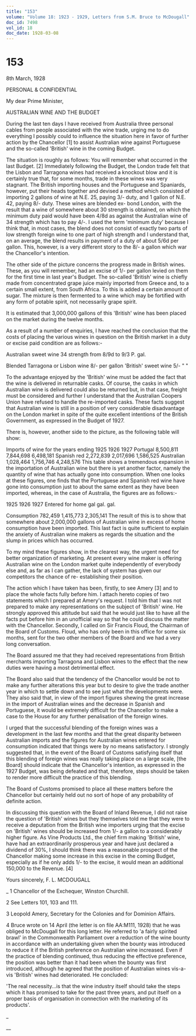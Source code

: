 ```yaml
---
title: "153"
volume: "Volume 18: 1923 - 1929, Letters from S.M. Bruce to McDougall"
doc_id: 7498
vol_id: 18
doc_date: 1928-03-08
---
```


# 153

8th March, 1928

PERSONAL &amp; CONFIDENTIAL

My dear Prime Minister,

AUSTRALIAN WINE AND THE BUDGET

During the last ten days I have received from Australia three personal cables from people associated with the wine trade, urging me to do everything I possibly could to influence the situation here in favor of further action by the Chancellor [1] to assist Australian wine against Portuguese and the so-called 'British' wine in the coming Budget.

The situation is roughly as follows: You will remember what occurred in the last Budget. [2] Immediately following the Budget, the London trade felt that the Lisbon and Tarragona wines had received a knockout blow and it is certainly true that, for some months, trade in these wines was very stagnant. The British importing houses and the Portuguese and Spaniards, however, put their heads together and devised a method which consisted of importing 2 gallons of wine at N.E. 25, paying 3/- duty, and 1 gallon of N.E. 42, paying 8/- duty. These wines are blended ex- bond London, with the result that a wine of somewhere about 30 strength is obtained, on which the minimum duty paid would have been 4/8d as against the Australian wine of 34 strength which has to pay 4/-. I used the term 'minimum duty' because I think that, in most cases, the blend does not consist of exactly two parts of low strength foreign wine to one part of high strength and I understand that, on an average, the blend results in payment of a duty of about 5/6d per gallon. This, however, is a very different story to the 8/- a gallon which war the Chancellor's intention.

The other side of the picture concerns the progress made in British wines. These, as you will remember, had an excise of 1/- per gallon levied on them for the first time in last year's Budget. The so-called 'British' wine is chiefly made from concentrated grape juice mainly imported from Greece and, to a certain small extent, from South Africa. To this is added a certain amount of sugar. The mixture is then fermented to a wine which may be fortified with any form of potable spirit, not necessarily grape spirit.

It is estimated that 3,000,000 gallons of this 'British' wine has been placed on the market during the twelve months.

As a result of a number of enquiries, I have reached the conclusion that the costs of placing the various wines in question on the British market in a duty or excise paid condition are as follows:-

Australian sweet wine 34 strength from 8/9d to 9/3 P. gal.

Blended Tarragona or Lisbon wine 8/- per gallon 'British' sweet wine 5/- " "

To the advantage enjoyed by the 'British' wine must be added the fact that the wine is delivered in returnable casks. Of course, the casks in which Australian wine is delivered could also be returned but, in that case, freight must be considered and further I understand that the Australian Coopers Union have refused to handle the re-imported casks. These facts suggest that Australian wine is still in a position of very considerable disadvantage on the London market in spite of the quite excellent intentions of the British Government, as expressed in the Budget of 1927.

There is, however, another side to the picture, as the following table will show:

Imports of wine for the years ending 1925 1926 1927 Portugal 8,500,811 7,844,698 6,498,181 Spanish red 2,272,839 2,017,696 1,586,525 Australian 1,028,464 1,756,746 4,248,576 This table shows a tremendous expansion in the importation of Australian wine but there is yet another factor, namely the quantity of wine that has actually gone into consumption. When one looks at these figures, one finds that the Portuguese and Spanish red wine have gone into consumption just to about the same extent as they have been imported, whereas, in the case of Australia, the figures are as follows:-

1925 1926 1927 Entered for home gal gal. gal.

Consumption 782,459 1,415,773 2,305,141 The result of this is to show that somewhere about 2,000,000 gallons of Australian wine in excess of home consumption have been imported. This last fact is quite sufficient to explain the anxiety of Australian wine makers as regards the situation and the slump in prices which has occurred.

To my mind these figures show, in the clearest way, the urgent need for better organization of marketing. At present every wine maker is offering Australian wine on the London market quite independently of everybody else and, as far as I can gather, the lack of system has given our competitors the chance of re- establishing their position.

The action which I have taken has been, firstly, to see Amery [3] and to place the whole facts fully before him. I attach hereto copies of two statements which I prepared at Amery's request. I told him that I was not prepared to make any representations on the subject of 'British' wine. He strongly approved this attitude but said that he would just like to have all the facts put before him in an unofficial way so that he could discuss the matter with the Chancellor. Secondly, I called on Sir Francis Floud, the Chairman of the Board of Customs. Floud, who has only been in this office for some six months, sent for the two other members of the Board and we had a very long conversation.

The Board assured me that they had received representations from British merchants importing Tarragona and Lisbon wines to the effect that the new duties were having a most detrimental effect.

The Board also said that the tendency of the Chancellor would be not to make any further alterations this year but to desire to give the trade another year in which to settle down and to see just what the developments were. They also said that, in view of the import figures shewing the great increase in the import of Australian wines and the decrease in Spanish and Portuguese, it would be extremely difficult for the Chancellor to make a case to the House for any further penalisation of the foreign wines.

I urged that the successful blending of the foreign wines was a development in the last few months and that the great disparity between Australian imports and the figures for Australian wines entered for consumption indicated that things were by no means satisfactory. I strongly suggested that, in the event of the Board of Customs satisfying itself that this blending of foreign wines was really taking place on a large scale, [the Board] should indicate that the Chancellor's intention, as expressed in the 1927 Budget, was being defeated and that, therefore, steps should be taken to render more difficult the practice of this blending.

The Board of Customs promised to place all these matters before the Chancellor but certainly held out no sort of hope of any probability of definite action.

In discussing this question with the Board of Inland Revenue, I did not raise the question of 'British' wines but they themselves told me that they were to receive a deputation from the British wine importers urging that the excise on 'British' wines should be increased from 1/- a gallon to a considerably higher figure. As Vine Products Ltd., the chief firm making 'British' wine, have had an extraordinarily prosperous year and have just declared a dividend of 30%, I should think there was a reasonable prospect of the Chancellor making some increase in this excise in the coming Budget, especially as if he only adds 1/- to the excise, it would mean an additional 150,000 to the Revenue. [4]

Yours sincerely, F. L. MCDOUGALL 

_ 1 Chancellor of the Exchequer, Winston Churchill.

2 See Letters 101, 103 and 111.

3 Leopold Amery, Secretary for the Colonies and for Dominion Affairs.

4 Bruce wrote on 14 April (the letter is on file AA:M111, 1928) that he was obliged to McDougall for this long letter. He referred to 'a fairly spirited brawl' in the Commonwealth Parliament over a reduction of the wine bounty in accordance with an undertaking given when the bounty was introduced to reduce it if the British preference on Australian wine increased. Even if the practice of blending continued, thus reducing the effective preference, the position was better than it had been when the bounty was first introduced, although he agreed that the position of Australian wines vis-a-vis 'British' wines had deteriorated. He concluded:

'The real necessity...is that the wine industry itself should take the steps which it has promised to take for the past three years, and put itself on a proper basis of organisation in connection with the marketing of its products'.

_

__

